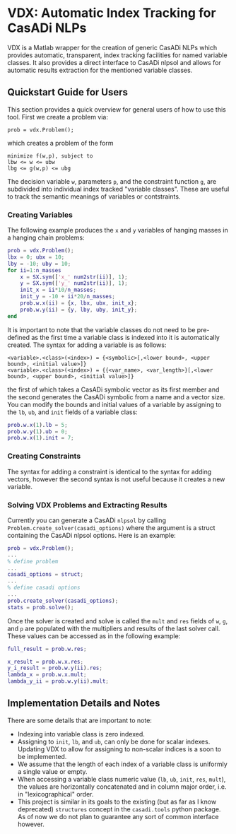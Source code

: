 # VDX: Automatic Index Tracking for CasADi NLPs
VDX is a Matlab wrapper for the creation of generic CasADi NLPs which provides automatic, transparent, index tracking facilities for named variable classes.
It also provides a direct interface to CasADi nlpsol and allows for automatic results extraction for the mentioned variable classes.
## Quickstart Guide for Users
This section provides a quick overview for general users of how to use this tool.
First we create a problem via:
```
prob = vdx.Problem();
```
which creates a problem of the form
```
minimize f(w,p), subject to
lbw <= w <= ubw
lbg <= g(w,p) <= ubg
```
The decision variable `w`, parameters `p`, and the constraint function `g`, are subdivided into individual index tracked "variable classes".
These are useful to track the semantic meanings of variables or contstraints.

### Creating Variables
The following example produces the `x` and `y` variables of hanging masses in a hanging chain problems:
```Matlab
prob = vdx.Problem();
lbx = 0; ubx = 10;
lby = -10; uby = 10;
for ii=1:n_masses
	x = SX.sym(['x_' num2str(ii)], 1);
	y = SX.sym(['y_' num2str(ii)], 1);
	init_x = ii*10/n_masses;
	init_y = -10 + ii*20/n_masses;
	prob.w.x(ii) = {x, lbx, ubx, init_x};
	prob.w.y(ii) = {y, lby, uby, init_y};
end
```
It is important to note that the variable classes do not need to be pre-defined as the first time a variable class is indexed into it is automatically created.
The syntax for adding a variable is as follows:
```
<variable>.<class>(<index>) = {<symbolic>[,<lower bound>, <upper bound>, <initial value>]}
<variable>.<class>(<index>) = {{<var_name>, <var_length>}[,<lower bound>, <upper bound>, <initial value>]}
```
the first of which takes a CasADi symbolic vector as its first member and the second generates the CasADi symbolic from a name and a vector size.
You can modify the bounds and initial values of a variable by assigning to the `lb`, `ub`, and `init` fields of a variable class:
```Matlab
prob.w.x(1).lb = 5;
prob.w.y(1).ub = 0;
prob.w.x(1).init = 7;
```
### Creating Constraints
The syntax for adding a constraint is identical to the syntax for adding vectors, however the second syntax is not useful because it creates a new variable.

### Solving VDX Problems and Extracting Results
Currently you can generate a CasADi `nlpsol` by calling `Problem.create_solver(casadi_options)` where the argument is a struct containing the CasADi nlpsol options.
Here is an example:
```Matlab
prob = vdx.Problem();
...
% define problem
...
casadi_options = struct;
...
% define casadi options
...
prob.create_solver(casadi_options);
stats = prob.solve();
```
Once the solver is created and solve is called the `mult` and `res` fields of `w`, `g`, and `p` are populated with the multipliers and results of the last solver call.
These values can be accessed as in the following example:
```Matlab
full_result = prob.w.res;

x_result = prob.w.x.res;
y_i_result = prob.w.y(ii).res;
lambda_x = prob.w.x.mult;
lambda_y_ii = prob.w.y(ii).mult;
```

## Implementation Details and Notes
There are some details that are important to note:
* Indexing into variable class is zero indexed.
* Assigning to `init`, `lb`, and `ub`, can only be done for scalar indexes. Updating VDX to allow for assigning to non-scalar indices is a soon to be implemented.
* We assume that the length of each index of a variable class is uniformly a single value or empty.
* When accessing a variable class numeric value (`lb`, `ub`, `init`, `res`, `mult`), the values are horizontally concatenated and in column major order, i.e. in "lexicographical" order.
* This project is similar in its goals to the existing (but as far as I know deprecated) `structures` concept in the `casadi.tools` python package. As of now we do not plan to guarantee any sort of common interface however.
